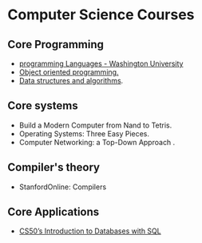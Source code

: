 # **Computer Science Courses** 
## Core  Programming  
  - [programming Languages - Washington University](https://github.com/AbdelrahmanAboulfotouh/Computer-Science/tree/main/Courses/Programming%20Languages%20-%20University%20of%20Washington)
  - [Object oriented programming.]()
  - [Data structures and algorithms](https://github.com/AbdelrahmanAboulfotouh/Computer-Science/tree/main/Courses/Data%20structure%20and%20algorithms%20(DSA)).
## Core systems 
  - Build a Modern Computer from Nand to Tetris.
  - Operating Systems: Three Easy Pieces.
  - Computer Networking: a Top-Down Approach .
  ## Compiler's theory
  - StanfordOnline: Compilers
  ## Core Applications
  - [CS50’s Introduction to Databases with SQL](https://github.com/AbdelrahmanAboulfotouh/Computer-Science/tree/main/Courses/CS50%E2%80%99s%20Introduction%20to%20Databases%20with%20SQL)

